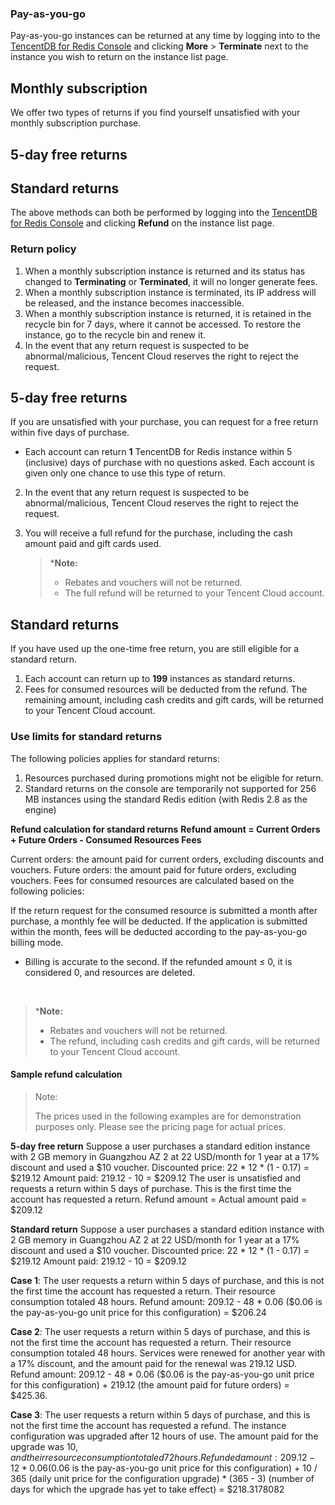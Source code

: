 ### Pay-as-you-go

Pay-as-you-go instances can be returned at any time by logging into to the [TencentDB for Redis Console](https://console.cloud.tencent.com/redis) and clicking **More** > **Terminate** next to the instance you wish to return on the instance list page.



## Monthly subscription

We offer two types of returns if you find yourself unsatisfied with your monthly subscription purchase.

 

## 5-day free returns
## Standard returns

 

The above methods can both be performed by logging into the [TencentDB for Redis Console](https://console.cloud.tencent.com/redis) and clicking **Refund** on the instance list page.

### Return policy

1. When a monthly subscription instance is returned and its status has changed to **Terminating** or **Terminated**, it will no longer generate fees. 
2. When a monthly subscription instance is terminated, its IP address will be released, and the instance becomes inaccessible.
3. When a monthly subscription instance is returned, it is retained in the recycle bin for 7 days, where it cannot be accessed. To restore the instance, go to the recycle bin and renew it.
4. In the event that any return request is suspected to be abnormal/malicious, Tencent Cloud reserves the right to reject the request.

 

## 5-day free returns

If you are unsatisfied with your purchase, you can request for a free return within five days of purchase. 

 

- Each account can return **1** TencentDB for Redis instance within 5 (inclusive) days of purchase with no questions asked. Each account is given only one chance to use this type of return.

2. In the event that any return request is suspected to be abnormal/malicious, Tencent Cloud reserves the right to reject the request.

3. You will receive a full refund for the purchase, including the cash amount paid and gift cards used. 						

    > ***Note:** 
   >
   > - Rebates and vouchers will not be returned.
   >- The full refund will be returned to your Tencent Cloud account.

 

## Standard returns

If you have used up the one-time free return, you are still eligible for a standard return. 

 

1. Each account can return up to **199** instances as standard returns.
2. Fees for consumed resources will be deducted from the refund. The remaining amount, including cash credits and gift cards, will be returned to your Tencent Cloud account. 

 

### Use limits for standard returns
The following policies applies for standard returns:

 

1. Resources purchased during promotions might not be eligible for return.
2. Standard returns on the console are temporarily not supported for 256 MB instances using the standard Redis edition (with Redis 2.8 as the engine)

 

**Refund calculation for standard returns**
**Refund amount = Current Orders + Future Orders - Consumed Resources Fees**

 

Current orders: the amount paid for current orders, excluding discounts and vouchers.
Future orders: the amount paid for future orders, excluding vouchers.
Fees for consumed resources are calculated based on the following policies:

 

If the return request for the consumed resource is submitted a month after purchase, a monthly fee will be deducted. If the application is submitted within the month, fees will be deducted according to the pay-as-you-go billing mode.
- Billing is accurate to the second.
If the refunded amount ≤ 0, it is considered 0, and resources are deleted.

  ​						

> ***Note:**  							
>
> - Rebates and vouchers will not be returned.
>- The refund, including cash credits and gift cards, will be returned to your Tencent Cloud account.

 						

#### Sample refund calculation

 						

> Note: 							
>
> The prices used in the following examples are for demonstration purposes only. Please see the pricing page for actual prices.

 						

**5-day free return**
 Suppose a user purchases a standard edition instance with 2 GB memory in Guangzhou AZ 2 at 22 USD/month for 1 year at a 17% discount and used a $10 voucher.
Discounted price: 22 * 12 * (1 - 0.17) = $219.12
Amount paid: 219.12 - 10 = $209.12
The user is unsatisfied and requests a return within 5 days of purchase. This is the first time the account has requested a return.
Refund amount = Actual amount paid = $209.12

**Standard return**
Suppose a user purchases a standard edition instance with 2 GB memory in Guangzhou AZ 2 at 22 USD/month for 1 year at a 17% discount and used a $10 voucher.
Discounted price: 22 * 12 * (1 - 0.17) = $219.12
Amount paid: 219.12 - 10 = $209.12


**Case 1**: The user requests a return within 5 days of purchase, and this is not the first time the account has requested a return. Their resource consumption totaled 48 hours.
Refund amount: 209.12 - 48 * 0.06 ($0.06 is the pay-as-you-go unit price for this configuration) = $206.24


**Case 2**: The user requests a return within 5 days of purchase, and this is not the first time the account has requested a return. Their resource consumption totaled 48 hours. Services were renewed for another year with a 17% discount, and the amount paid for the renewal was 219.12 USD.
Refund amount: 209.12 - 48 * 0.06 ($0.06 is the pay-as-you-go unit price for this configuration) + 219.12 (the amount paid for future orders) = $425.36.

 

**Case 3**: The user requests a return within 5 days of purchase, and this is not the first time the account has requested a refund. The instance configuration was upgraded after 12 hours of use. The amount paid for the upgrade was $10, and their resource consumption totaled 72 hours. 
Refunded amount: 209.12 - 12 * 0.06 ($0.06 is the pay-as-you-go unit price for this configuration) + 10 / 365 (daily unit price for the configuration upgrade) * (365 - 3) (number of days for which the upgrade has yet to take effect) = $218.3178082